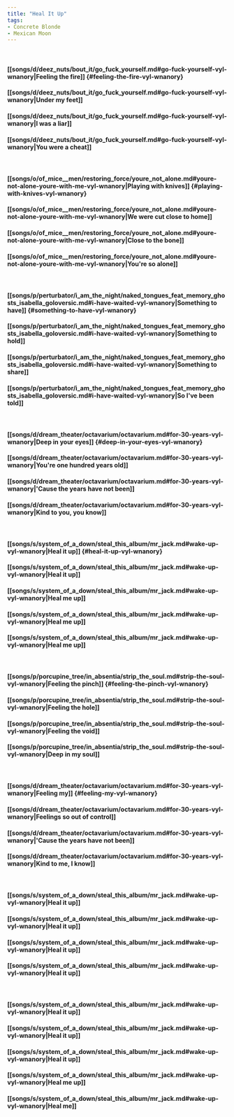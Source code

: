 ```yaml
---
title: "Heal It Up"
tags:
- Concrete Blonde
- Mexican Moon
---
```

&nbsp;
#### [[songs/d/deez_nuts/bout_it/go_fuck_yourself.md#go-fuck-yourself-vyl-wnanory|Feeling the fire]] {#feeling-the-fire-vyl-wnanory}
#### [[songs/d/deez_nuts/bout_it/go_fuck_yourself.md#go-fuck-yourself-vyl-wnanory|Under my feet]]
#### [[songs/d/deez_nuts/bout_it/go_fuck_yourself.md#go-fuck-yourself-vyl-wnanory|I was a liar]]
#### [[songs/d/deez_nuts/bout_it/go_fuck_yourself.md#go-fuck-yourself-vyl-wnanory|You were a cheat]]
&nbsp;
#### [[songs/o/of_mice__men/restoring_force/youre_not_alone.md#youre-not-alone-youre-with-me-vyl-wnanory|Playing with knives]] {#playing-with-knives-vyl-wnanory}
#### [[songs/o/of_mice__men/restoring_force/youre_not_alone.md#youre-not-alone-youre-with-me-vyl-wnanory|We were cut close to home]]
#### [[songs/o/of_mice__men/restoring_force/youre_not_alone.md#youre-not-alone-youre-with-me-vyl-wnanory|Close to the bone]]
#### [[songs/o/of_mice__men/restoring_force/youre_not_alone.md#youre-not-alone-youre-with-me-vyl-wnanory|You're so alone]]
&nbsp;
#### [[songs/p/perturbator/i_am_the_night/naked_tongues_feat_memory_ghosts_isabella_goloversic.md#i-have-waited-vyl-wnanory|Something to have]] {#something-to-have-vyl-wnanory}
#### [[songs/p/perturbator/i_am_the_night/naked_tongues_feat_memory_ghosts_isabella_goloversic.md#i-have-waited-vyl-wnanory|Something to hold]]
#### [[songs/p/perturbator/i_am_the_night/naked_tongues_feat_memory_ghosts_isabella_goloversic.md#i-have-waited-vyl-wnanory|Something to share]]
#### [[songs/p/perturbator/i_am_the_night/naked_tongues_feat_memory_ghosts_isabella_goloversic.md#i-have-waited-vyl-wnanory|So I've been told]]
&nbsp;
#### [[songs/d/dream_theater/octavarium/octavarium.md#for-30-years-vyl-wnanory|Deep in your eyes]] {#deep-in-your-eyes-vyl-wnanory}
#### [[songs/d/dream_theater/octavarium/octavarium.md#for-30-years-vyl-wnanory|You're one hundred years old]]
#### [[songs/d/dream_theater/octavarium/octavarium.md#for-30-years-vyl-wnanory|'Cause the years have not been]]
#### [[songs/d/dream_theater/octavarium/octavarium.md#for-30-years-vyl-wnanory|Kind to you, you know]]
&nbsp;
#### [[songs/s/system_of_a_down/steal_this_album/mr_jack.md#wake-up-vyl-wnanory|Heal it up]] {#heal-it-up-vyl-wnanory}
#### [[songs/s/system_of_a_down/steal_this_album/mr_jack.md#wake-up-vyl-wnanory|Heal it up]]
#### [[songs/s/system_of_a_down/steal_this_album/mr_jack.md#wake-up-vyl-wnanory|Heal me up]]
#### [[songs/s/system_of_a_down/steal_this_album/mr_jack.md#wake-up-vyl-wnanory|Heal me up]]
#### [[songs/s/system_of_a_down/steal_this_album/mr_jack.md#wake-up-vyl-wnanory|Heal me up]]
&nbsp;
#### [[songs/p/porcupine_tree/in_absentia/strip_the_soul.md#strip-the-soul-vyl-wnanory|Feeling the pinch]] {#feeling-the-pinch-vyl-wnanory}
#### [[songs/p/porcupine_tree/in_absentia/strip_the_soul.md#strip-the-soul-vyl-wnanory|Feeling the hole]]
#### [[songs/p/porcupine_tree/in_absentia/strip_the_soul.md#strip-the-soul-vyl-wnanory|Feeling the void]]
#### [[songs/p/porcupine_tree/in_absentia/strip_the_soul.md#strip-the-soul-vyl-wnanory|Deep in my soul]]
&nbsp;
#### [[songs/d/dream_theater/octavarium/octavarium.md#for-30-years-vyl-wnanory|Feeling my]] {#feeling-my-vyl-wnanory}
#### [[songs/d/dream_theater/octavarium/octavarium.md#for-30-years-vyl-wnanory|Feelings so out of control]]
#### [[songs/d/dream_theater/octavarium/octavarium.md#for-30-years-vyl-wnanory|'Cause the years have not been]]
#### [[songs/d/dream_theater/octavarium/octavarium.md#for-30-years-vyl-wnanory|Kind to me, I know]]
&nbsp;
#### [[songs/s/system_of_a_down/steal_this_album/mr_jack.md#wake-up-vyl-wnanory|Heal it up]]
#### [[songs/s/system_of_a_down/steal_this_album/mr_jack.md#wake-up-vyl-wnanory|Heal it up]]
#### [[songs/s/system_of_a_down/steal_this_album/mr_jack.md#wake-up-vyl-wnanory|Heal it up]]
#### [[songs/s/system_of_a_down/steal_this_album/mr_jack.md#wake-up-vyl-wnanory|Heal it up]]
&nbsp;
#### [[songs/s/system_of_a_down/steal_this_album/mr_jack.md#wake-up-vyl-wnanory|Heal it up]]
#### [[songs/s/system_of_a_down/steal_this_album/mr_jack.md#wake-up-vyl-wnanory|Heal it up]]
#### [[songs/s/system_of_a_down/steal_this_album/mr_jack.md#wake-up-vyl-wnanory|Heal it up]]
#### [[songs/s/system_of_a_down/steal_this_album/mr_jack.md#wake-up-vyl-wnanory|Heal me up]]
#### [[songs/s/system_of_a_down/steal_this_album/mr_jack.md#wake-up-vyl-wnanory|Heal me]]
